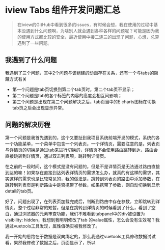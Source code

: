 # iview Tabs 组件开发问题汇总

> 在iview的GitHub中看到很多的issues，有时候会想，我在使用的过程中基本没遇到什么问题啊，为啥别人就会遇到各种各样的问题呢？可能是因为我的使用方式都比较的安全，最近使用中接二连三的出现了问题，心想，总算遇到了一些问题。

## 我遇到了什么问题

我遇到了三个问题，其中2个问题与该组建的动画存在关系，还有一个与tabs的隐藏方式有关

* 第一个问题是tab页切换到第二个tab页时，第二个tab页不显示；
* 第二个问题是tab的各个标签的内容的高度会相互间影响；
* 第三个问题是出现在第二个问题解决之后，tab页当中的E charts图标在切换tab页之后会出现显示异常。

## 问题的解决历程

第一个问题是我首先遇到的，这个又要扯到我项目系统前端开发的模式，系统的各一个功能菜单，一个菜单中包含一个列表页，一个详情页，需要注意的是，列表页与详情页的切换是通过tab来进行切换的，详情页不会使用路由跳转到达，路由会直接跳转到详情页，通过双击列表项，跳转到详情页。

在之前的一段时间，这个模式是没有问题的，但是不是详情页是无法通过路由直接到达的嘛！如果存在直接到达列表详情页的需求怎么办，就真的有这样的需求，其实这样的需求也是比较常见的，我的做法是，跳转到列表页的路由中添加参数，在跳转到列表页是判断路由中是否携带了参数，如果携带了参数，则自动切换到显示detail的tab页。

好了，问题出现了，在列表页加载完成后，判断到路由中存在参数，立即跳转到详情页，整个过程非常的短暂，但是在跳转到详情页的时候看到了什么，看到了空白，通过浏览器的元素审查功能，我们不难看到tabpanel中的div被设置为 visibility: hidden，我想到我明明修改了tab 的value属性，怎么会没有生效呢？我通过vuetools工具发现，属性值确实被我修改了。

我一开始的思路在于数据是双向绑定的，那么我通过vuetools工具修改数据试试看，果然我修改了数据之后，页面显示了，所以

